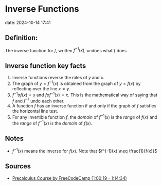# Inverse Functions

date: 2024-10-14 17:41

## Definition:

The inverse function for $f$, written $f^{-1}(x)$, undoes what $f$ does.

## Inverse function key facts

1. Inverse functions reverse the roles of $y$ and $x$.
2. The graph of $y = f^{-1}(x)$ is obtained from the graph of $y = f(x)$ by reflecting over the line $x = y$.
3. $f^{-1} o f(x) = x$ and $f o f^{-1}(x) = x$. This is the mathematical way of saying that $f$ and $f^{-1}$ undo each other.
4. A function $f$ has an inverse function if and only if the graph of $f$ satisfies the horizontal line test.
5. For any invertible function $f$, the _domain_ of $f^{-1}(x)$ is the _range_ of $f(x)$ and the _range_ of $f^{-1}(x)$ is the _domain_ of $f(x)$.

## Notes
- $f^{-1}(x)$ means the inverse for $f(x)$. Note that $f^{-1}(x) \neq \frac{1}{f(x)}$

## Sources
- [Precalculus Course by FreeCodeCamp (1:00:19 - 1:14:34)](https://www.youtube.com/watch?v=eI4an8aSsgw&pp=ygULcHJlY2FsY3VsdXM%3D)
